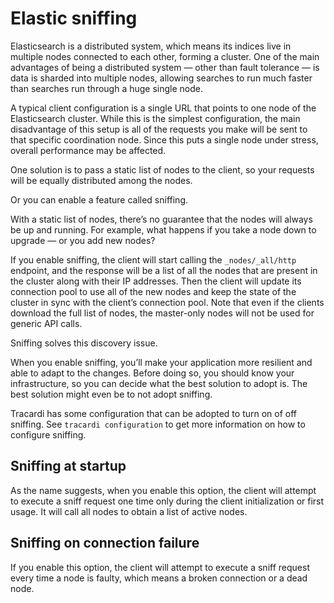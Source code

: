 # Elastic sniffing

Elasticsearch is a distributed system, which means its indices live in multiple nodes connected to each other, forming a
cluster. One of the main advantages of being a distributed system — other than fault tolerance — is data is sharded into
multiple nodes, allowing searches to run much faster than searches run through a huge single node.

A typical client configuration is a single URL that points to one node of the Elasticsearch cluster. While this is the
simplest configuration, the main disadvantage of this setup is all of the requests you make will be sent to that
specific coordination node. Since this puts a single node under stress, overall performance may be affected.

One solution is to pass a static list of nodes to the client, so your requests will be equally distributed among the
nodes.

Or you can enable a feature called sniffing.

With a static list of nodes, there’s no guarantee that the nodes will always be up and running. For example, what
happens if you take a node down to upgrade — or you add new nodes?

If you enable sniffing, the client will start calling the `_nodes/_all/http` endpoint, and the response will be a list
of all the nodes that are present in the cluster along with their IP addresses. Then the client will update its
connection pool to use all of the new nodes and keep the state of the cluster in sync with the client’s connection pool.
Note that even if the clients download the full list of nodes, the master-only nodes will not be used for generic API
calls.

Sniffing solves this discovery issue.

When you enable sniffing, you’ll make your application more resilient and able to adapt to the changes. Before doing so,
you should know your infrastructure, so you can decide what the best solution to adopt is. The best solution might even
be to not adopt sniffing.

Tracardi has some configuration that can be adopted to turn on of off sniffing. See `tracardi configuration` to get more
information on how to configure sniffing.

## Sniffing at startup

As the name suggests, when you enable this option, the client will attempt to execute a sniff request one time only
during the client initialization or first usage. It will call all nodes to obtain a list of active nodes.

## Sniffing on connection failure

If you enable this option, the client will attempt to execute a sniff request every time a node is faulty, which means a
broken connection or a dead node. 
